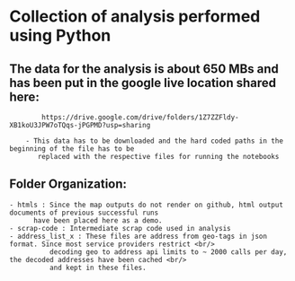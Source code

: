 
# Collection of analysis performed using Python 

## The data for the analysis is about 650 MBs and has been put in the google live location shared here:
            https://drive.google.com/drive/folders/1Z7ZZFldy-XB1koU3JPW7oTQqs-jPGPMD?usp=sharing 
	    											 
	    - This data has to be downloaded and the hard coded paths in the beginning of the file has to be
	       replaced with the respective files for running the notebooks	    		

## Folder Organization:
   	  
	- htmls : Since the map outputs do not render on github, html output documents of previous successful runs  
	      have been placed here as a demo.  
	- scrap-code : Intermediate scrap code used in analysis 
	- address_list_x : These files are address from geo-tags in json format. Since most service providers restrict <br/>
	   		  decoding geo to address api limits to ~ 2000 calls per day, the decoded addresses have been cached <br/>
			  and kept in these files.  
